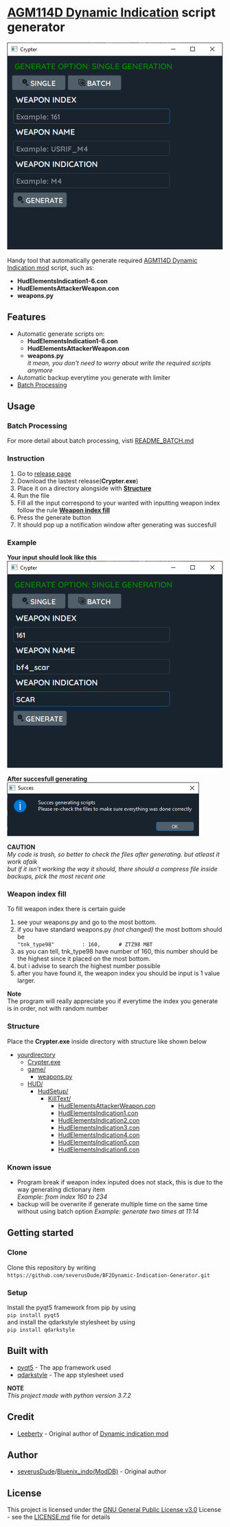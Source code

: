 # [AGM114D Dynamic Indication](https://www.moddb.com/mods/dynamic-indication-v40-released) script generator

![app preview](https://github.com/severusDude/BF2Dynamic-Indication-Generator/blob/v1.1.2-beta/common/images/beta1.0.0%20preview.png "App Preview")

Handy tool that automatically generate required [AGM114D Dynamic Indication mod](https://www.moddb.com/mods/dynamic-indication-v40-released) script, such as:
* **HudElementsIndication1-6.con**
* **HudElementsAttackerWeapon.con**
* **weapons.py**

## Features
* Automatic generate scripts on:
  * **HudElementsIndication1-6.con**
  * **HudElementsAttackerWeapon.con**
  * **weapons.py**\
  *it mean, you don't need to worry about write the required scripts anymore*
* Automatic backup everytime you generate with limiter
* [Batch Processing](https://github.com/severusDude/BF2Dynamic-Indication-Generator/blob/master/README_BATCH.md)
 
## Usage
### Batch Processing
For more detail about batch processing, visti [README_BATCH.md](https://github.com/severusDude/BF2Dynamic-Indication-Generator/blob/master/README_BATCH.md)
### Instruction
1. Go to [release page](https://github.com/severusDude/BF2Dynamic-Indication-Generator/releases)
2. Download the lastest release(**Crypter.exe**)
3. Place it on a directory alongside with [**Structure**](https://github.com/severusDude/BF2Dynamic-Indication-Generator#structure)
4. Run the file
5. Fill all the input correspond to your wanted with inputting weapon index follow the rule [**Weapon index fill**](https://github.com/severusDude/BF2Dynamic-Indication-Generator#weapon-index-fill)
6. Press the generate button
7. It should pop up a notification window after generating was succesfull
   
### Example
**Your input should look like this**\
![fill_inputfield](https://github.com/severusDude/BF2Dynamic-Indication-Generator/blob/v1.1.2-beta/common/images/beta1.0.0%20fill%20input.png "Input examples")

**After succesfull generating**\
![succes_generate](https://github.com/severusDude/BF2Dynamic-Indication-Generator/blob/v1.1.2-beta/common/images/beta1.0.0%20succes%20generate.png "Succesfull generate")



**CAUTION**\
*My code is trash, so better to check the files after generating. but atleast it work afaik*\
*but if it isn't working the way it should, there should a compress file inside backups, pick the most recent one*
### Weapon index fill
To fill weapon index there is certain guide
1. see your weapons.py and go to the most bottom.
2. if you have standard weapons.py *(not changed)* the most bottom should be\
   `"tnk_type98"         : 160,		 # ZTZ98 MBT`
3. as you can tell, tnk_type98 have number of 160, this number should be the highest since it placed on the most bottom.
4. but i advise to search the highest number possible
5. after you have found it, the weapon index you should be input is 1 value larger.
   
**Note**\
The program will really appreciate you if everytime the index you generate is in order, not with random number

### Structure
Place the **Crypter.exe** inside directory with structure like shown below

* [yourdirectory]()
  * [Crypter.exe]()
  * [game/]()
    * [weapons.py]()
  * [HUD/]()
    * [HudSetup/]()
      * [KillText/]()
        * [HudElementsAttackerWeapon.con]()
        * [HudElementsIndication1.con]()
        * [HudElementsIndication2.con]()
        * [HudElementsIndication3.con]()
        * [HudElementsIndication4.con]()
        * [HudElementsIndication5.con]()
        * [HudElementsIndication6.con]()

### Known issue
* Program break if weapon index inputed does not stack, this is due to the way generating dictionary item\
  *Example: from index 160 to 234*
* backup will be overwrite if generate multiple time on the same time without using batch option
  *Example: generate two times at 11:14*



## Getting started

### Clone
Clone this repository by writing
`https://github.com/severusDude/BF2Dynamic-Indication-Generator.git`

### Setup
Install the pyqt5 framework from pip by using\
`pip install pyqt5`\
and install the qdarkstyle stylesheet by using\
`pip install qdarkstyle`

## Built with
* [pyqt5](https://pypi.org/project/PyQt5/) - The app framework used
* [qdarkstyle](https://pypi.org/project/QDarkStyle/) - The app stylesheet used

**NOTE**  
*This project made with python version 3.7.2*

## Credit
* [Leeberty](https://www.moddb.com/members/leeberty) - Original author of [Dynamic indication mod](https://www.moddb.com/mods/dynamic-indication-v40-released)

## Author
* [severusDude](https://github.com/severusDude)/[Bluenix_indo(ModDB)](https://www.moddb.com/members/bluenix-indo) - Original author

## License
This project is licensed under the [GNU General Public License v3.0](https://www.gnu.org/licenses/gpl-3.0.en.html) License - see the [LICENSE.md](https://github.com/severusDude/BF2Dynamic-Indication-Generator/blob/master/LICENSE) file for details

